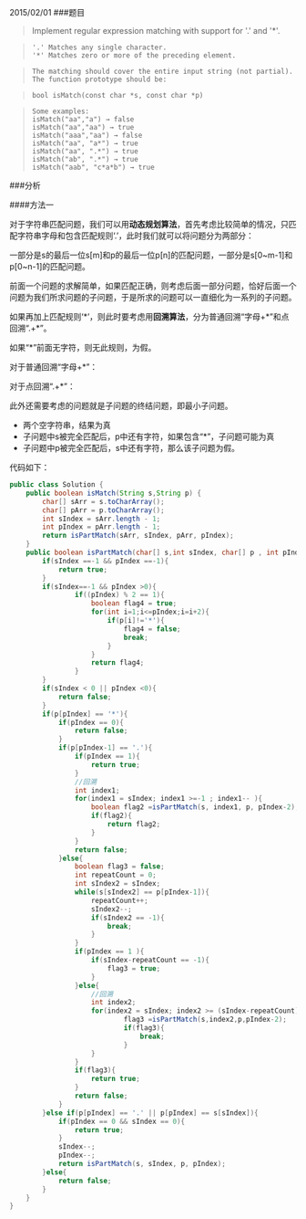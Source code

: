 2015/02/01
###题目

> Implement regular expression matching with support for '.' and '*'.

>     '.' Matches any single character.
>     '*' Matches zero or more of the preceding element.

>     The matching should cover the entire input string (not partial).
>     The function prototype should be:

>     bool isMatch(const char *s, const char *p)

>     Some examples:
>     isMatch("aa","a") → false
>     isMatch("aa","aa") → true
>	  isMatch("aaa","aa") → false
>     isMatch("aa", "a*") → true
>     isMatch("aa", ".*") → true
>     isMatch("ab", ".*") → true
>     isMatch("aab", "c*a*b") → true

###分析

####方法一

对于字符串匹配问题，我们可以用**动态规划算法**，首先考虑比较简单的情况，只匹配字符串字母和包含匹配规则‘.’，此时我们就可以将问题分为两部分：

一部分是s的最后一位s[m]和p的最后一位p[n]的匹配问题，一部分是s[0~m-1]和p[0~n-1]的匹配问题。

前面一个问题的求解简单，如果匹配正确，则考虑后面一部分问题，恰好后面一个问题为我们所求问题的子问题，于是所求的问题可以一直细化为一系列的子问题。

如果再加上匹配规则‘*’，则此时要考虑用**回溯算法**，分为普通回溯“字母+\*”和点回溯“.+\*”。

如果“*”前面无字符，则无此规则，为假。

对于普通回溯“字母+\*”：



对于点回溯“.+\*”：



此外还需要考虑的问题就是子问题的终结问题，即最小子问题。

- 两个空字符串，结果为真
- 子问题中s被完全匹配后，p中还有字符，如果包含“*”，子问题可能为真
- 子问题中p被完全匹配后，s中还有字符，那么该子问题为假。

代码如下：

```java
public class Solution {
	public boolean isMatch(String s,String p) {
		char[] sArr = s.toCharArray();
		char[] pArr = p.toCharArray();
		int sIndex = sArr.length - 1;
		int pIndex = pArr.length - 1; 
		return isPartMatch(sArr, sIndex, pArr, pIndex);
	}
	public boolean isPartMatch(char[] s,int sIndex, char[] p , int pIndex){
	    if(sIndex ==-1 && pIndex ==-1){
	        return true;
	    }
	    if(sIndex==-1 && pIndex >0){
				if((pIndex) % 2 == 1){
					boolean flag4 = true;
					for(int i=1;i<=pIndex;i=i+2){
						if(p[i]!='*'){
							flag4 = false;
							break;
						}
					}
					return flag4;
				}
		}
		if(sIndex < 0 || pIndex <0){
			return false;
		}
		if(p[pIndex] == '*'){
			if(pIndex == 0){
				return false;
			}
			if(p[pIndex-1] == '.'){
				if(pIndex == 1){
					return true;
				}
				//回溯
				int index1;
				for(index1 = sIndex; index1 >=-1 ; index1-- ){
					boolean flag2 =isPartMatch(s, index1, p, pIndex-2); 
					if(flag2){
						return flag2;	
					}
				}
				return false;		
			}else{
				boolean flag3 = false;
			    int repeatCount = 0;
			    int sIndex2 = sIndex;
				while(s[sIndex2] == p[pIndex-1]){
					repeatCount++;
					sIndex2--;
					if(sIndex2 == -1){ 
					    break;
					}
				}
				if(pIndex == 1 ){
					if(sIndex-repeatCount == -1){
						flag3 = true;
					}
				}else{
					//回溯
					int index2;
					for(index2 = sIndex; index2 >= (sIndex-repeatCount); index2--){
							flag3 =isPartMatch(s,index2,p,pIndex-2); 
                            if(flag3){
                            	break;
                            }
					}
				}
				if(flag3){
			        return true;
			    }
			    return false;
			}
		}else if(p[pIndex] == '.' || p[pIndex] == s[sIndex]){
			if(pIndex == 0 && sIndex == 0){	
				return true;	
			}
			sIndex--;
			pIndex--;
			return isPartMatch(s, sIndex, p, pIndex);
		}else{
			return false;
		}
	}
}
```